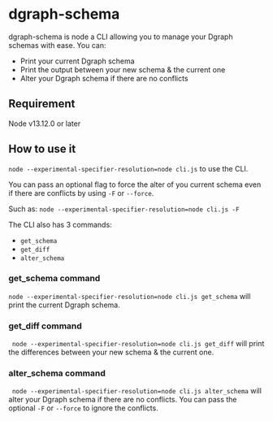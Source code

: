 # dgraph-schema
dgraph-schema is node a CLI allowing you to manage your Dgraph schemas with ease.
You can:
- Print your current Dgraph schema
- Print the output between your new schema & the current one
- Alter your Dgraph schema if there are no conflicts

## Requirement
Node v13.12.0 or later

## How to use it
`node --experimental-specifier-resolution=node cli.js` to use the CLI.

You can pass an optional flag to force the alter of you current schema even if there are conflicts by using `-F` or `--force`.

Such as: `node --experimental-specifier-resolution=node cli.js -F`

The CLI also has 3 commands: 
- `get_schema`
- `get_diff`
- `alter_schema`

### get_schema command
`node --experimental-specifier-resolution=node cli.js get_schema` will print the current Dgraph schema.

### get_diff command
` node --experimental-specifier-resolution=node cli.js get_diff` will print the differences between your new schema & the current one.

### alter_schema command
` node --experimental-specifier-resolution=node cli.js alter_schema` will alter your Dgraph schema if there are no conflicts.
You can pass the optional `-F` or `--force` to ignore the conflicts.